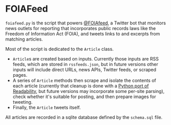 # FOIAFeed

`foiafeed.py` is the script that powers [@FOIAfeed](https://twitter.com/foiafeed), a Twitter bot that monitors news outlets for reporting that incorporates public records laws like the Freedom of Information Act (FOIA), and tweets links to and excerpts from matching articles.

Most of the script is dedicated to the `Article` class.
* `Article`s are created based on inputs. Currently those inputs are RSS feeds, which are stored in `rssfeeds.json`, but in future versions other inputs will include direct URLs, news APIs, Twitter feeds, or scraped pages.
* A series of `Article` methods then scrape and isolate the contents of each article (currently that cleanup is done with a [Python port of Readability](https://github.com/buriy/python-readability), but future versions may incorporate some per-site parsing), check whether it's suitable for posting, and then prepare images for tweeting.
* Finally, the `Article` tweets itself.

All articles are recorded in a sqlite database defined by the `schema.sql` file.
